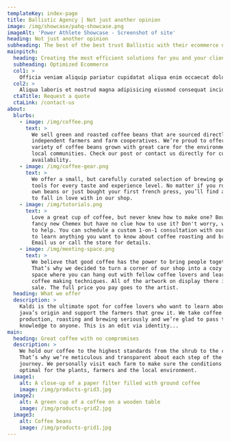 ```yaml
---
templateKey: index-page
title: Ballistic Agency | Not just another opinion
image: /img/showcase/pahq-showcase.png
imageAlt: 'Power Athlete Showcase - Screenshot of site'
heading: Not just another opinion
subheading: The best of the best trust Ballistic with their ecommerce needs. We pride ourselves on creating the best solution for you, without all the bullsh*t that comes along with it. We are the gold standard for Optimized Ecommerce.
mainpitch:
  heading: Creating the most efficient solutions for you and your clients.
  subheading: Optimized Ecommerce
  col1: >
    Officia veniam aliquip pariatur cupidatat aliqua enim occaecat dolore. Consectetur tempor enim minim veniam minim consequat velit ipsum. Aliqua laboris et nostrud magna adipisicing eiusmod consequat incididunt sint. In eu minim consectetur exercitation do nulla aute excepteur dolore velit deserunt excepteur labore et. Eiusmod adipisicing et eu sint mollit incididunt excepteur elit occaecat velit id consectetur exercitation tempor. Ea consequat nostrud ea mollit consequat ullamco. Labore esse consectetur et cillum Lorem consequat veniam ut exercitation adipisicing.
  col2: >
    Aliqua laboris et nostrud magna adipisicing eiusmod consequat incididunt sint. In eu minim consectetur exercitation do nulla aute excepteur dolore velit deserunt excepteur labore et. Eiusmod adipisicing et eu sint mollit incididunt excepteur elit occaecat velit id consectetur exercitation tempor.
  ctaTitle: Request a quote 
  ctaLink: /contact-us
about:
  blurbs:
    - image: /img/coffee.png
      text: >
        We sell green and roasted coffee beans that are sourced directly from
        independent farmers and farm cooperatives. We’re proud to offer a
        variety of coffee beans grown with great care for the environment and
        local communities. Check our post or contact us directly for current
        availability.
    - image: /img/coffee-gear.png
      text: >
        We offer a small, but carefully curated selection of brewing gear and
        tools for every taste and experience level. No matter if you roast your
        own beans or just bought your first french press, you’ll find a gadget
        to fall in love with in our shop.
    - image: /img/tutorials.png
      text: >
        Love a great cup of coffee, but never knew how to make one? Bought a
        fancy new Chemex but have no clue how to use it? Don't worry, we’re here
        to help. You can schedule a custom 1-on-1 consultation with our baristas
        to learn anything you want to know about coffee roasting and brewing.
        Email us or call the store for details.
    - image: /img/meeting-space.png
      text: >
        We believe that good coffee has the power to bring people together.
        That’s why we decided to turn a corner of our shop into a cozy meeting
        space where you can hang out with fellow coffee lovers and learn about
        coffee making techniques. All of the artwork on display there is for
        sale. The full price you pay goes to the artist.
  heading: What we offer
  description: >
    Kaldi is the ultimate spot for coffee lovers who want to learn about their
    java’s origin and support the farmers that grew it. We take coffee
    production, roasting and brewing seriously and we’re glad to pass that
    knowledge to anyone. This is an edit via identity...
main:
  heading: Great coffee with no compromises
  description: >
    We hold our coffee to the highest standards from the shrub to the cup.
    That’s why we’re meticulous and transparent about each step of the coffee’s
    journey. We personally visit each farm to make sure the conditions are
    optimal for the plants, farmers and the local environment.
  image1:
    alt: A close-up of a paper filter filled with ground coffee
    image: /img/products-grid3.jpg
  image2:
    alt: A green cup of a coffee on a wooden table
    image: /img/products-grid2.jpg
  image3:
    alt: Coffee beans
    image: /img/products-grid1.jpg
---
```

